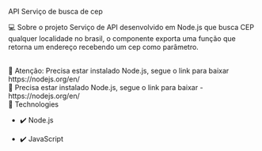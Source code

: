 
API Serviço de busca de cep

 💻  Sobre o projeto 
Serviço de API desenvolvido em Node.js que busca CEP qualquer localidade no brasil,
o componente exporta uma função que retorna um endereço recebendo um cep como parâmetro.

<br>
 🚨 Atenção: Precisa estar instalado Node.js, segue o link para baixar 
<link>https://nodejs.org/en/</link> 

<br>
 🚨 Precisa estar instalado Node.js, segue o link para baixar 
- https://nodejs.org/en/


<br>
 🚀 Technologies

- ✔️ Node.js

- ✔️ JavaScript

